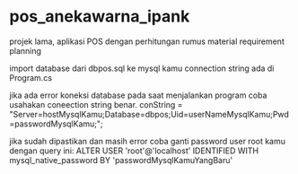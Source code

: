 # pos_anekawarna_ipank
projek lama, aplikasi POS dengan perhitungan rumus material requirement planning

import database dari dbpos.sql ke mysql kamu
connection string ada di Program.cs

jika ada error koneksi database pada saat menjalankan program coba usahakan coneection string benar.
conString = "Server=hostMysqlKamu;Database=dbpos;Uid=userNameMysqlKamu;Pwd=passwordMysqlKamu;";

jika sudah dipastikan dan masih error coba ganti password user root kamu dengan query ini:
ALTER USER 'root'@'localhost' IDENTIFIED WITH mysql_native_password BY 'passwordMysqlKamuYangBaru'


